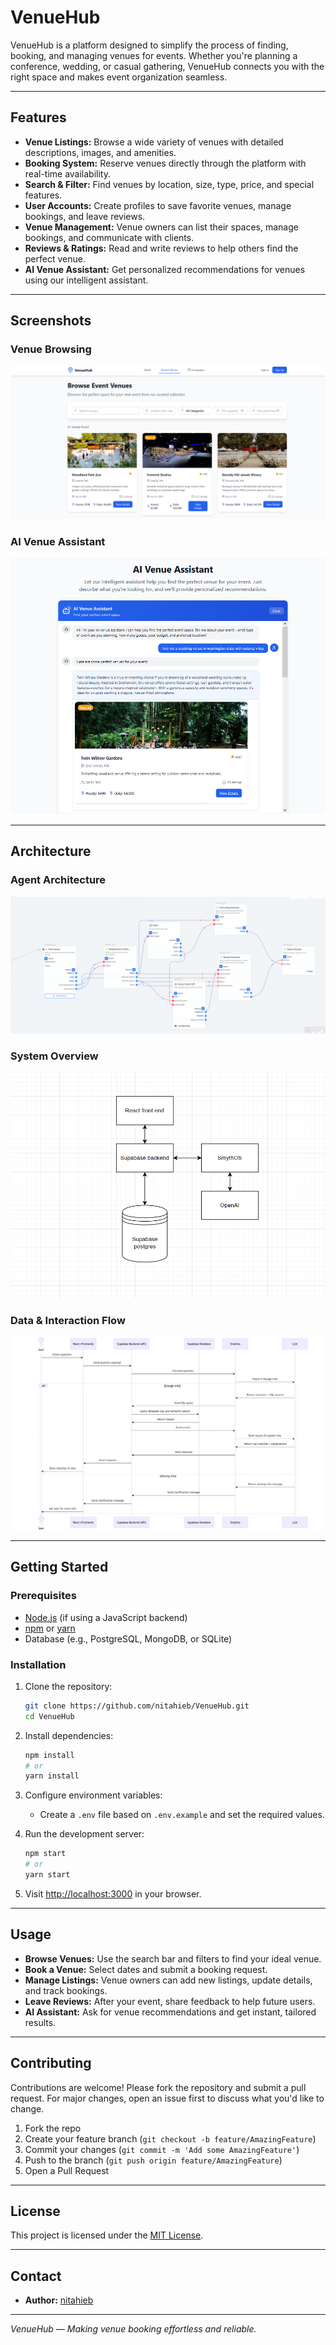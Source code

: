 # VenueHub

VenueHub is a platform designed to simplify the process of finding, booking, and managing venues for events. Whether you're planning a conference, wedding, or casual gathering, VenueHub connects you with the right space and makes event organization seamless.

---

## Features

- **Venue Listings:** Browse a wide variety of venues with detailed descriptions, images, and amenities.
- **Booking System:** Reserve venues directly through the platform with real-time availability.
- **Search & Filter:** Find venues by location, size, type, price, and special features.
- **User Accounts:** Create profiles to save favorite venues, manage bookings, and leave reviews.
- **Venue Management:** Venue owners can list their spaces, manage bookings, and communicate with clients.
- **Reviews & Ratings:** Read and write reviews to help others find the perfect venue.
- **AI Venue Assistant:** Get personalized recommendations for venues using our intelligent assistant.

---

## Screenshots

### Venue Browsing

![Browse Event Venues](images/venuehub_browse_venues.PNG) <!-- Image 1 -->

### AI Venue Assistant

![AI Venue Assistant](images/venuehub_ai_assistant.PNG) <!-- Image 2 -->

---

## Architecture

### Agent Architecture

![VenueHub Agent Architecture Diagram](images/smythos.PNG)

### System Overview

![VenueHub Architecture Diagram](images/venuehub_architecture.PNG) <!-- Image 3 -->

### Data & Interaction Flow

![VenueHub Sequence Diagram](images/venuehub_sequence.png) <!-- Image 4 -->

---

## Getting Started

### Prerequisites

- [Node.js](https://nodejs.org/) (if using a JavaScript backend)
- [npm](https://www.npmjs.com/) or [yarn](https://yarnpkg.com/)
- Database (e.g., PostgreSQL, MongoDB, or SQLite)

### Installation

1. Clone the repository:
   ```bash
   git clone https://github.com/nitahieb/VenueHub.git
   cd VenueHub
   ```

2. Install dependencies:
   ```bash
   npm install
   # or
   yarn install
   ```

3. Configure environment variables:
   - Create a `.env` file based on `.env.example` and set the required values.

4. Run the development server:
   ```bash
   npm start
   # or
   yarn start
   ```

5. Visit [http://localhost:3000](http://localhost:3000) in your browser.

---

## Usage

- **Browse Venues:** Use the search bar and filters to find your ideal venue.
- **Book a Venue:** Select dates and submit a booking request.
- **Manage Listings:** Venue owners can add new listings, update details, and track bookings.
- **Leave Reviews:** After your event, share feedback to help future users.
- **AI Assistant:** Ask for venue recommendations and get instant, tailored results.

---

## Contributing

Contributions are welcome! Please fork the repository and submit a pull request. For major changes, open an issue first to discuss what you'd like to change.

1. Fork the repo
2. Create your feature branch (`git checkout -b feature/AmazingFeature`)
3. Commit your changes (`git commit -m 'Add some AmazingFeature'`)
4. Push to the branch (`git push origin feature/AmazingFeature`)
5. Open a Pull Request

---

## License

This project is licensed under the [MIT License](LICENSE).

---

## Contact

- **Author:** [nitahieb](https://github.com/nitahieb)

---

*VenueHub — Making venue booking effortless and reliable.*

